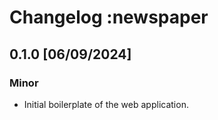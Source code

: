 # Changelog :newspaper

## 0.1.0 [06/09/2024]

### Minor

- Initial boilerplate of the web application.
